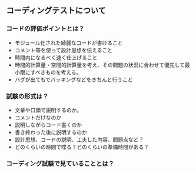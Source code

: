 ## コーディングテストについて
### コードの評価ポイントとは？
* モジュール化された綺麗なコードが書けること
* コメント等を使って設計思想を伝えること
* 時間内になるべく速く仕上げること
* 時間的計算量・空間的計算量を考え、その問題の状況に合わせて優先して最小限にすべきものを考える。
* バグが出てもでバッキングなどをきちんと行うこと
### 試験の形式は？
* 文章や口頭で説明するのか。
* コメントだけなのか
* 説明しながらコード書くのか
* 書き終わった後に説明するのか
* 設計思想、コードの説明、工夫した内容、問題点など？
* どのくらいの時間で喋る？どのくらいの準備時間がある？
### コーディング試験で見ていることとは？